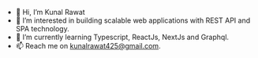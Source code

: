 - 👋 Hi, I’m Kunal Rawat
- 👀 I’m interested in building scalable web applications with REST API and SPA technology.
- 🌱 I’m currently learning Typescript, ReactJs, NextJs and Graphql.
- 📫 Reach me on kunalrawat425@gmail.com.
